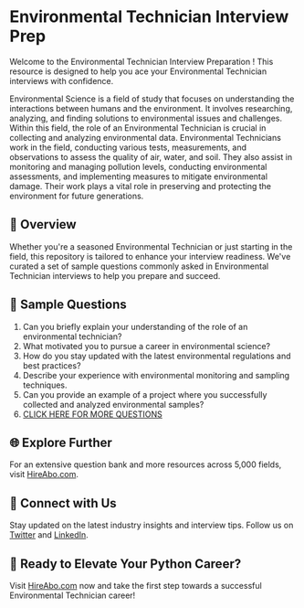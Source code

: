 # Environmental Technician Interview Prep

Welcome to the Environmental Technician Interview Preparation ! This resource is designed to help you ace your Environmental Technician interviews with confidence.

Environmental Science is a field of study that focuses on understanding the interactions between humans and the environment. It involves researching, analyzing, and finding solutions to environmental issues and challenges. Within this field, the role of an Environmental Technician is crucial in collecting and analyzing environmental data. Environmental Technicians work in the field, conducting various tests, measurements, and observations to assess the quality of air, water, and soil. They also assist in monitoring and managing pollution levels, conducting environmental assessments, and implementing measures to mitigate environmental damage. Their work plays a vital role in preserving and protecting the environment for future generations.

## 🚀 Overview

Whether you're a seasoned Environmental Technician or just starting in the field, this repository is tailored to enhance your interview readiness. We've curated a set of sample questions commonly asked in Environmental Technician interviews to help you prepare and succeed.

## 📝 Sample Questions

1. Can you briefly explain your understanding of the role of an environmental technician?
2. What motivated you to pursue a career in environmental science?
3. How do you stay updated with the latest environmental regulations and best practices?
4. Describe your experience with environmental monitoring and sampling techniques.
5. Can you provide an example of a project where you successfully collected and analyzed environmental samples?
6. [CLICK HERE FOR MORE QUESTIONS](https://hireabo.com/job/5_3_12/Environmental%20Technician)

## 🌐 Explore Further

For an extensive question bank and more resources across 5,000 fields, visit [HireAbo.com](https://www.hireabo.com).

## 📱 Connect with Us

Stay updated on the latest industry insights and interview tips. Follow us on [Twitter](https://twitter.com/hireabo) and [LinkedIn](https://www.linkedin.com/in/hire-abo-3609972a8/).

## 🚀 Ready to Elevate Your Python Career?

Visit [HireAbo.com](https://www.hireabo.com) now and take the first step towards a successful Environmental Technician career!